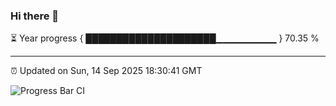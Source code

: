 ### Hi there 👋

⏳ Year progress { █████████████████████▁▁▁▁▁▁▁▁▁ } 70.35 %

---

⏰ Updated on Sun, 14 Sep 2025 18:30:41 GMT

![Progress Bar CI](https://github.com/DhruviPatel157/GitHub-Actions-Demo/workflows/Progress%20Bar%20CI/badge.svg)
